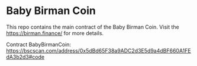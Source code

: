 
# Baby Birman Coin

This repo contains the main contract of the Baby Birman Coin. Visit the https://birman.finance/ for more details.

Contract BabyBirmanCoin: https://bscscan.com/address/0x5dBd65F38a9ADC2d3E5d9a4dBF660A1FEdA3b2d3#code
